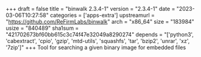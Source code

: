 +++
draft = false
title = "binwalk 2.3.4-1"
version = "2.3.4-1"
date = "2023-03-06T10:27:58"
categories = ['apps-extra']
upstreamurl = "https://github.com/ReFirmLabs/binwalk"
arch = "x86_64"
size = "183984"
usize = "840489"
sha1sum = "421702673bf60bb615c3c74f47e32049a8290274"
depends = "['python3', 'cabextract', 'cpio', 'gzip', 'mtd-utils', 'squashfs', 'tar', 'bzip2', 'unrar', 'xz', '7zip']"
+++
Tool for searching a given binary image for embedded files